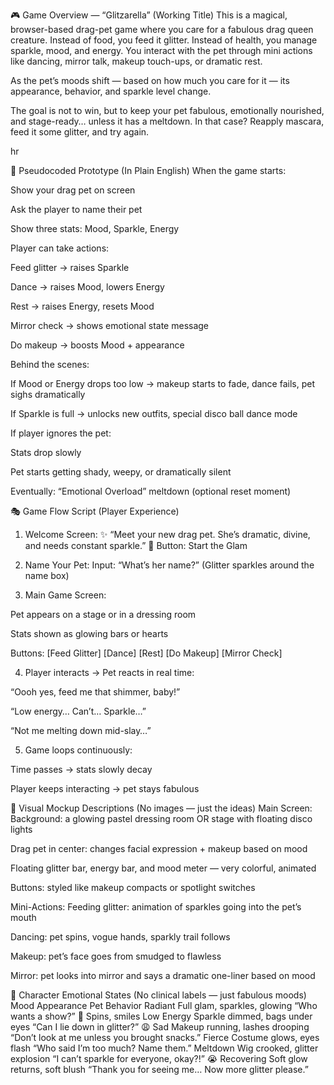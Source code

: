🎮 Game Overview — “Glitzarella” (Working Title)
This is a magical, browser-based drag-pet game where you care for a fabulous drag queen creature. Instead of food, you feed it glitter. Instead of health, you manage sparkle, mood, and energy. You interact with the pet through mini actions like dancing, mirror talk, makeup touch-ups, or dramatic rest.

As the pet’s moods shift — based on how much you care for it — its appearance, behavior, and sparkle level change.

The goal is not to win, but to keep your pet fabulous, emotionally nourished, and stage-ready… unless it has a meltdown. In that case? Reapply mascara, feed it some glitter, and try again.

hr

🧠 Pseudocoded Prototype (In Plain English)
When the game starts:

Show your drag pet on screen

Ask the player to name their pet

Show three stats: Mood, Sparkle, Energy

Player can take actions:

Feed glitter → raises Sparkle

Dance → raises Mood, lowers Energy

Rest → raises Energy, resets Mood

Mirror check → shows emotional state message

Do makeup → boosts Mood + appearance

Behind the scenes:

If Mood or Energy drops too low → makeup starts to fade, dance fails, pet sighs dramatically

If Sparkle is full → unlocks new outfits, special disco ball dance mode

If player ignores the pet:

Stats drop slowly

Pet starts getting shady, weepy, or dramatically silent

Eventually: “Emotional Overload” meltdown (optional reset moment)

🎭 Game Flow Script (Player Experience)
1. Welcome Screen:
✨ “Meet your new drag pet. She’s dramatic, divine, and needs constant sparkle.”
🎤 Button: Start the Glam

2. Name Your Pet:
Input: “What’s her name?”
(Glitter sparkles around the name box)

3. Main Game Screen:

Pet appears on a stage or in a dressing room

Stats shown as glowing bars or hearts

Buttons: [Feed Glitter] [Dance] [Rest] [Do Makeup] [Mirror Check]

4. Player interacts → Pet reacts in real time:

“Oooh yes, feed me that shimmer, baby!”

“Low energy… Can’t… Sparkle…”

“Not me melting down mid-slay…”

5. Game loops continuously:

Time passes → stats slowly decay

Player keeps interacting → pet stays fabulous

🎨 Visual Mockup Descriptions (No images — just the ideas)
Main Screen:
Background: a glowing pastel dressing room OR stage with floating disco lights

Drag pet in center: changes facial expression + makeup based on mood

Floating glitter bar, energy bar, and mood meter — very colorful, animated

Buttons: styled like makeup compacts or spotlight switches

Mini-Actions:
Feeding glitter: animation of sparkles going into the pet’s mouth

Dancing: pet spins, vogue hands, sparkly trail follows

Makeup: pet’s face goes from smudged to flawless

Mirror: pet looks into mirror and says a dramatic one-liner based on mood

💅 Character Emotional States (No clinical labels — just fabulous moods)
Mood	Appearance	Pet Behavior
Radiant	Full glam, sparkles, glowing	“Who wants a show?” 💃 Spins, smiles
Low Energy	Sparkle dimmed, bags under eyes	“Can I lie down in glitter?” 😩
Sad	Makeup running, lashes drooping	“Don’t look at me unless you brought snacks.”
Fierce	Costume glows, eyes flash	“Who said I’m too much? Name them.”
Meltdown	Wig crooked, glitter explosion	“I can’t sparkle for everyone, okay?!” 😭
Recovering	Soft glow returns, soft blush	“Thank you for seeing me… Now more glitter please.”